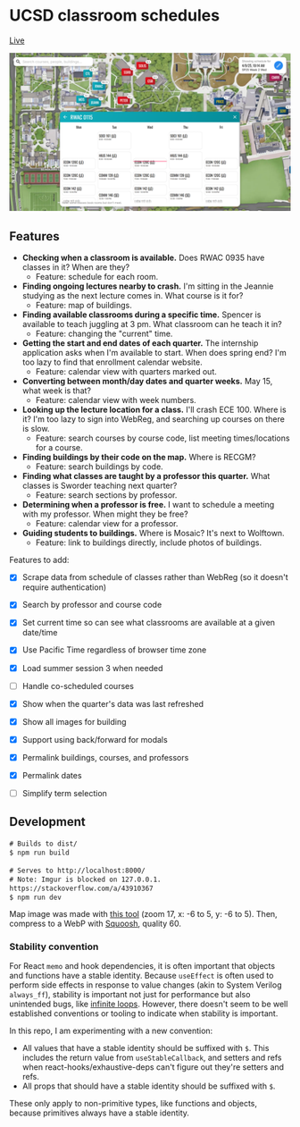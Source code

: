 # UCSD classroom schedules

[Live](https://sheeptester.github.io/ucsd-classrooms/)

![Screenshot of classrooms website](./static/open-graph.png)

## Features

- **Checking when a classroom is available.** Does RWAC 0935 have classes in it? When are they?
  - Feature: schedule for each room.
- **Finding ongoing lectures nearby to crash.** I'm sitting in the Jeannie studying as the next lecture comes in. What course is it for?
  - Feature: map of buildings.
- **Finding available classrooms during a specific time.** Spencer is available to teach juggling at 3 pm. What classroom can he teach it in?
  - Feature: changing the "current" time.
- **Getting the start and end dates of each quarter.** The internship application asks when I'm available to start. When does spring end? I'm too lazy to find that enrollment calendar website.
  - Feature: calendar view with quarters marked out.
- **Converting between month/day dates and quarter weeks.** May 15, what week is that?
  - Feature: calendar view with week numbers.
- **Looking up the lecture location for a class.** I'll crash ECE 100. Where is it? I'm too lazy to sign into WebReg, and searching up courses on there is slow.
  - Feature: search courses by course code, list meeting times/locations for a course.
- **Finding buildings by their code on the map.** Where is RECGM?
  - Feature: search buildings by code.
- **Finding what classes are taught by a professor this quarter.** What classes is Sworder teaching next quarter?
  - Feature: search sections by professor.
- **Determining when a professor is free.** I want to schedule a meeting with my professor. When might they be free?
  - Feature: calendar view for a professor.
- **Guiding students to buildings.** Where is Mosaic? It's next to Wolftown.
  - Feature: link to buildings directly, include photos of buildings.

Features to add:

- [x] Scrape data from schedule of classes rather than WebReg (so it doesn't require authentication)
- [x] Search by professor and course code
- [x] Set current time so can see what classrooms are available at a given date/time
- [x] Use Pacific Time regardless of browser time zone

- [x] Load summer session 3 when needed
- [ ] Handle co-scheduled courses
- [x] Show when the quarter's data was last refreshed
- [x] Show all images for building

- [x] Support using back/forward for modals
- [x] Permalink buildings, courses, and professors
- [x] Permalink dates
- [ ] Simplify term selection

## Development

```shell
# Builds to dist/
$ npm run build

# Serves to http://localhost:8000/
# Note: Imgur is blocked on 127.0.0.1. https://stackoverflow.com/a/43910367
$ npm run dev
```

Map image was made with [this tool](https://sheeptester.github.io/words-go-here/misc/ucsd-map.html) (zoom 17, x: -6 to 5, y: -6 to 5).
Then, compress to a WebP with [Squoosh](https://squoosh.app/), quality 60.

### Stability convention

For React `memo` and hook dependencies, it is often important that objects and functions have a stable identity. Because `useEffect` is often used to perform side effects in response to value changes (akin to System Verilog `always_ff`), stability is important not just for performance but also unintended bugs, like [infinite loops](https://blog.cloudflare.com/deep-dive-into-cloudflares-sept-12-dashboard-and-api-outage/). However, there doesn't seem to be well established conventions or tooling to indicate when stability is important.

In this repo, I am experimenting with a new convention:

- All values that have a stable identity should be suffixed with `$`. This includes the return value from `useStableCallback`, and setters and refs when react-hooks/exhaustive-deps can't figure out they're setters and refs.
- All props that should have a stable identity should be suffixed with `$`.

These only apply to non-primitive types, like functions and objects, because primitives always have a stable identity.
